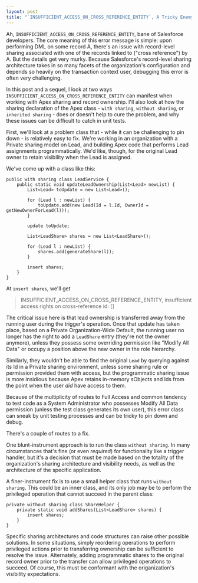 ```yaml
---
layout: post
title: "`INSUFFICIENT_ACCESS_ON_CROSS_REFERENCE_ENTITY`, A Tricky Enemy: Ownership Transfers and Sharing Access"
---
```


Ah, `INSUFFICIENT_ACCESS_ON_CROSS_REFERENCE_ENTITY`, bane of Salesforce developers. The core meaning of this error message is simple: upon performing DML on some record A, there's an issue with record-level sharing associated with one of the records linked to ("cross reference") by A. But the details get very murky. Because Salesforce's record-level sharing architecture takes in so many facets of the organization's configuration and depends so heavily on the transaction context user, debugging this error is often very challenging.

In this post and a sequel, I look at two ways `INSUFFICIENT_ACCESS_ON_CROSS_REFERENCE_ENTITY` can manifest when working with Apex sharing and record ownership. I'll also look at how the sharing declaration of the Apex class - `with sharing`, `without sharing`, or `inherited sharing` - does or doesn't help to cure the problem, and why these issues can be difficult to catch in unit tests.

First, we'll look at a problem class that - while it can be challenging to pin down - is relatively easy to fix. We're working in an organization with a Private sharing model on Lead, and building Apex code that performs Lead assignments programmatically. We'd like, though, for the original Lead owner to retain visibility when the Lead is assigned.

We've come up with a class like this:

	public with sharing class LeadService {
		public static void updateLeadOwnership(List<Lead> newList) {
			List<Lead> toUpdate = new List<Lead>();

			for (Lead l : newList) {
				toUpdate.add(new Lead(Id = l.Id, OwnerId = getNewOwnerForLead(l)));
			}

			update toUpdate;

			List<LeadShare> shares = new List<LeadShare>();

			for (Lead l : newList) {
				shares.add(generateShare(l));
			}

			insert shares; 
		}
	}

At `insert shares`, we'll get

> INSUFFICIENT_ACCESS_ON_CROSS_REFERENCE_ENTITY, insufficient access rights on cross-reference id: []

The critical issue here is that lead ownership is transferred away from the running user during the trigger's operation. Once that update has taken place, based on a Private Organization-Wide Default, the running user no longer has the right to add a `LeadShare` entry (they're not the owner anymore), unless they possess some overriding permission like "Modify All Data" or occupy a position above the new owner in the role hierarchy.

Similarly, they wouldn't be able to find the original `Lead` by querying against its Id in a Private sharing environment, unless some sharing rule or permission provided them with access, but the programmatic sharing issue is more insidious because Apex retains in-memory sObjects and Ids from the point when the user *did* have access to them.

Because of the multiplicity of routes to Full Access and common tendency to test code as a System Administrator who possesses Modify All Data permission (unless the test class generates its own user), this error class can sneak by unit testing processes and can be tricky to pin down and debug. 

There's a couple of routes to a fix.

One blunt-instrument approach is to run the class `without sharing`. In many circumstances that's fine (or even *required*) for functionality like a trigger handler, but it's a decision that must be made based on the totality of the organization's sharing architecture and visibility needs, as well as the architecture of the specific application.

A finer-instrument fix is to use a small helper class that runs `without sharing`. This could be an inner class, and its only job may be to perform the privileged operation that cannot succeed in the parent class:

    private without sharing class ShareHelper {
        private static void addShares(List<LeadShare> shares) {
            insert shares;
        }
    }

Specific sharing architectures and code structures can raise other possible solutions. In some situations, simply reordering operations to perform privileged actions prior to transferring ownership can be sufficient to resolve the issue. Alternately, adding programmatic shares to the original record owner prior to the transfer can allow privileged operations to succeed. Of course, this must be conformant with the origanization's visibility expectations.

